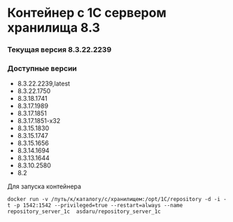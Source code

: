 # Контейнер с 1С сервером хранилища 8.3
### Текущая версия 8.3.22.2239

### Доступные версии
* 8.3.22.2239,latest
* 8.3.22.1750
* 8.3.18.1741
* 8.3.17.1989
* 8.3.17.1851
* 8.3.17.1851-x32 
* 8.3.15.1830
* 8.3.15.1747
* 8.3.15.1656
* 8.3.14.1694
* 8.3.13.1644
* 8.3.10.2580
* 8.2

Для запуска контейнера

```
docker run -v /путь/к/каталогу/с/хранилищем:/opt/1C/repository -d -i -t -p 1542:1542 --privileged=true --restart=always --name repository_server_1c  asdaru/repository_server_1c
```

